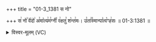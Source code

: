+++
title = "01-3_1381 स नो"

+++
स꣢ नो꣣ वे꣡दो꣢ अ꣣मा꣡त्य꣢म꣣ग्नी꣡ र꣢क्षतु꣣ श꣡न्त꣢मः। उ꣣ता꣢꣫स्मान्पा꣣त्व꣡ꣳह꣢सः ॥ 01-3:1381 ॥

<details><summary>विस्वर-मूलम् (VC)</summary>

स नो वेदो अमात्यमग्नी रक्षतु शन्तमः । उतास्मान्पात्वꣳहसः ॥१३८१॥
</details>